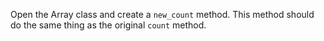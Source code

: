 Open the Array class and create a `new_count` method. This method should do the same thing as the original `count` method.
